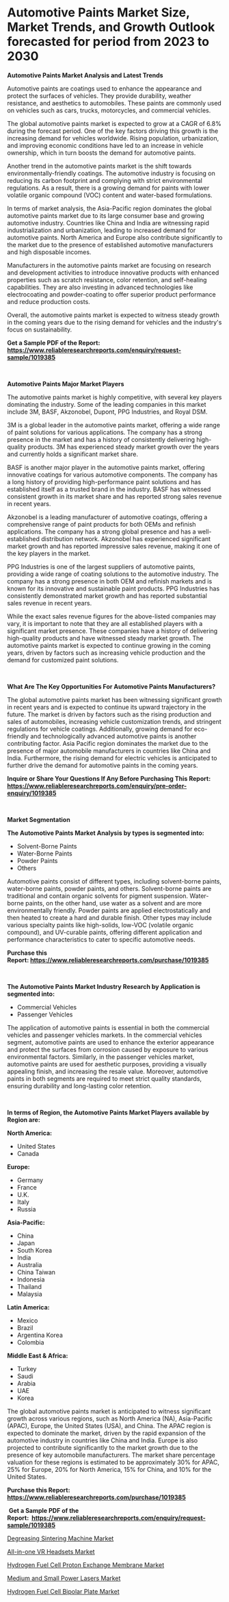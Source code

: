 <p><h1>Automotive Paints Market Size, Market Trends, and Growth Outlook forecasted for period from 2023 to 2030</h1></p><p><strong>Automotive Paints Market Analysis and Latest Trends</strong></p>
<p><p>Automotive paints are coatings used to enhance the appearance and protect the surfaces of vehicles. They provide durability, weather resistance, and aesthetics to automobiles. These paints are commonly used on vehicles such as cars, trucks, motorcycles, and commercial vehicles. </p><p>The global automotive paints market is expected to grow at a CAGR of 6.8% during the forecast period. One of the key factors driving this growth is the increasing demand for vehicles worldwide. Rising population, urbanization, and improving economic conditions have led to an increase in vehicle ownership, which in turn boosts the demand for automotive paints.</p><p>Another trend in the automotive paints market is the shift towards environmentally-friendly coatings. The automotive industry is focusing on reducing its carbon footprint and complying with strict environmental regulations. As a result, there is a growing demand for paints with lower volatile organic compound (VOC) content and water-based formulations.</p><p>In terms of market analysis, the Asia-Pacific region dominates the global automotive paints market due to its large consumer base and growing automotive industry. Countries like China and India are witnessing rapid industrialization and urbanization, leading to increased demand for automotive paints. North America and Europe also contribute significantly to the market due to the presence of established automotive manufacturers and high disposable incomes.</p><p>Manufacturers in the automotive paints market are focusing on research and development activities to introduce innovative products with enhanced properties such as scratch resistance, color retention, and self-healing capabilities. They are also investing in advanced technologies like electrocoating and powder-coating to offer superior product performance and reduce production costs.</p><p>Overall, the automotive paints market is expected to witness steady growth in the coming years due to the rising demand for vehicles and the industry's focus on sustainability.</p></p>
<p><strong>Get a Sample PDF of the Report:&nbsp; <a href="https://www.reliableresearchreports.com/enquiry/request-sample/1019385">https://www.reliableresearchreports.com/enquiry/request-sample/1019385</a></strong></p>
<p>&nbsp;</p>
<p><strong>Automotive Paints Major Market Players</strong></p>
<p><p>The automotive paints market is highly competitive, with several key players dominating the industry. Some of the leading companies in this market include 3M, BASF, Akzonobel, Dupont, PPG Industries, and Royal DSM.</p><p>3M is a global leader in the automotive paints market, offering a wide range of paint solutions for various applications. The company has a strong presence in the market and has a history of consistently delivering high-quality products. 3M has experienced steady market growth over the years and currently holds a significant market share.</p><p>BASF is another major player in the automotive paints market, offering innovative coatings for various automotive components. The company has a long history of providing high-performance paint solutions and has established itself as a trusted brand in the industry. BASF has witnessed consistent growth in its market share and has reported strong sales revenue in recent years.</p><p>Akzonobel is a leading manufacturer of automotive coatings, offering a comprehensive range of paint products for both OEMs and refinish applications. The company has a strong global presence and has a well-established distribution network. Akzonobel has experienced significant market growth and has reported impressive sales revenue, making it one of the key players in the market.</p><p>PPG Industries is one of the largest suppliers of automotive paints, providing a wide range of coating solutions to the automotive industry. The company has a strong presence in both OEM and refinish markets and is known for its innovative and sustainable paint products. PPG Industries has consistently demonstrated market growth and has reported substantial sales revenue in recent years.</p><p>While the exact sales revenue figures for the above-listed companies may vary, it is important to note that they are all established players with a significant market presence. These companies have a history of delivering high-quality products and have witnessed steady market growth. The automotive paints market is expected to continue growing in the coming years, driven by factors such as increasing vehicle production and the demand for customized paint solutions.</p></p>
<p>&nbsp;</p>
<p><strong>What Are The Key Opportunities For Automotive Paints Manufacturers?</strong></p>
<p><p>The global automotive paints market has been witnessing significant growth in recent years and is expected to continue its upward trajectory in the future. The market is driven by factors such as the rising production and sales of automobiles, increasing vehicle customization trends, and stringent regulations for vehicle coatings. Additionally, growing demand for eco-friendly and technologically advanced automotive paints is another contributing factor. Asia Pacific region dominates the market due to the presence of major automobile manufacturers in countries like China and India. Furthermore, the rising demand for electric vehicles is anticipated to further drive the demand for automotive paints in the coming years.</p></p>
<p><strong>Inquire or Share Your Questions If Any Before Purchasing This Report: <a href="https://www.reliableresearchreports.com/enquiry/pre-order-enquiry/1019385">https://www.reliableresearchreports.com/enquiry/pre-order-enquiry/1019385</a></strong></p>
<p>&nbsp;</p>
<p><strong>Market Segmentation</strong></p>
<p><strong>The Automotive Paints Market Analysis by types is segmented into:</strong></p>
<p><ul><li>Solvent-Borne Paints</li><li>Water-Borne Paints</li><li>Powder Paints</li><li>Others</li></ul></p>
<p><p>Automotive paints consist of different types, including solvent-borne paints, water-borne paints, powder paints, and others. Solvent-borne paints are traditional and contain organic solvents for pigment suspension. Water-borne paints, on the other hand, use water as a solvent and are more environmentally friendly. Powder paints are applied electrostatically and then heated to create a hard and durable finish. Other types may include various specialty paints like high-solids, low-VOC (volatile organic compound), and UV-curable paints, offering different application and performance characteristics to cater to specific automotive needs.</p></p>
<p><strong>Purchase this Report:&nbsp;<a href="https://www.reliableresearchreports.com/purchase/1019385">https://www.reliableresearchreports.com/purchase/1019385</a></strong></p>
<p>&nbsp;</p>
<p><strong>The Automotive Paints Market Industry Research by Application is segmented into:</strong></p>
<p><ul><li>Commercial Vehicles</li><li>Passenger Vehicles</li></ul></p>
<p><p>The application of automotive paints is essential in both the commercial vehicles and passenger vehicles markets. In the commercial vehicles segment, automotive paints are used to enhance the exterior appearance and protect the surfaces from corrosion caused by exposure to various environmental factors. Similarly, in the passenger vehicles market, automotive paints are used for aesthetic purposes, providing a visually appealing finish, and increasing the resale value. Moreover, automotive paints in both segments are required to meet strict quality standards, ensuring durability and long-lasting color retention.</p></p>
<p>&nbsp;</p>
<p><strong>In terms of Region, the Automotive Paints Market Players available by Region are:</strong></p>
<p>
    <p> <strong> North America: </strong>
        <ul>
            <li>United States</li>
            <li>Canada</li>
        </ul>
        </p> 
    <p> <strong> Europe: </strong>
        <ul>
            <li>Germany</li>
            <li>France</li>
            <li>U.K.</li>
            <li>Italy</li>
            <li>Russia</li>
        </ul>
        </p> 
    <p> <strong> Asia-Pacific: </strong>
        <ul>
            <li>China</li>
            <li>Japan</li>
            <li>South Korea</li>
            <li>India</li>
            <li>Australia</li>
            <li>China Taiwan</li>
            <li>Indonesia</li>
            <li>Thailand</li>
            <li>Malaysia</li>
        </ul>
        </p> 
    <p> <strong> Latin America: </strong>
        <ul>
            <li>Mexico</li>
            <li>Brazil</li>
            <li>Argentina Korea</li>
            <li>Colombia</li>
        </ul>
        </p> 
    <p> <strong> Middle East & Africa: </strong>
        <ul>
            <li>Turkey</li>
            <li>Saudi</li>
            <li>Arabia</li>
            <li>UAE</li>
            <li>Korea</li>
        </ul>
    </p>
    </p>
<p><p>The global automotive paints market is anticipated to witness significant growth across various regions, such as North America (NA), Asia-Pacific (APAC), Europe, the United States (USA), and China. The APAC region is expected to dominate the market, driven by the rapid expansion of the automotive industry in countries like China and India. Europe is also projected to contribute significantly to the market growth due to the presence of key automobile manufacturers. The market share percentage valuation for these regions is estimated to be approximately 30% for APAC, 25% for Europe, 20% for North America, 15% for China, and 10% for the United States.</p></p>
<p><strong>Purchase this Report: <a href="https://www.reliableresearchreports.com/purchase/1019385">https://www.reliableresearchreports.com/purchase/1019385</a></strong></p>
<p>&nbsp;<strong>Get a Sample PDF of the Report:&nbsp;&nbsp;<a href="https://www.reliableresearchreports.com/enquiry/request-sample/1019385">https://www.reliableresearchreports.com/enquiry/request-sample/1019385</a></strong></p>
<p><strong></strong></p>
<p><p><a href="https://medium.com/@loretadervishi2013/degreasing-sintering-machine-market-share-evolution-and-market-growth-trends-2023-2030-ba641ec4db10">Degreasing Sintering Machine Market</a></p><p><a href="https://medium.com/@entelabrahimi1961/all-in-one-vr-headsets-market-trends-and-market-analysis-forecasted-for-period-2023-2030-3d129b4b1800">All-in-one VR Headsets Market</a></p><p><a href="https://medium.com/@nelsonhauck/hydrogen-fuel-cell-proton-exchange-membrane-market-outlook-industry-overview-and-forecast-2023-to-96302fd38b5c">Hydrogen Fuel Cell Proton Exchange Membrane Market</a></p><p><a href="https://medium.com/@dioncollins8227/analyzing-medium-and-small-power-lasers-market-global-industry-perspective-and-forecast-2023-to-14bf8818f709">Medium and Small Power Lasers Market</a></p><p><a href="https://medium.com/@minnieebert2827/hydrogen-fuel-cell-bipolar-plate-market-exploring-market-share-market-trends-and-future-growth-763c0ee3a5c5">Hydrogen Fuel Cell Bipolar Plate Market</a></p></p>